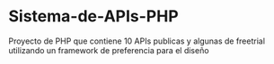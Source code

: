 # Sistema-de-APIs-PHP
Proyecto de PHP que contiene 10 APIs publicas y algunas de freetrial utilizando un framework de preferencia para el diseño
